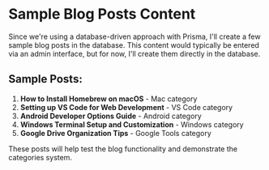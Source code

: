 # Sample Blog Posts Content

Since we're using a database-driven approach with Prisma, I'll create a few sample blog posts in the database. This content would typically be entered via an admin interface, but for now, I'll create them directly in the database.

## Sample Posts:

1. **How to Install Homebrew on macOS** - Mac category
2. **Setting up VS Code for Web Development** - VS Code category  
3. **Android Developer Options Guide** - Android category
4. **Windows Terminal Setup and Customization** - Windows category
5. **Google Drive Organization Tips** - Google Tools category

These posts will help test the blog functionality and demonstrate the categories system.
